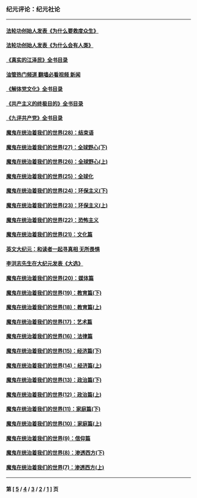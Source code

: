 ### 纪元评论：纪元社论
---
#### [法轮功创始人发表《为什么要救度众生》](../../pages/nsc422/n13975246.md?04300330) 
#### [法轮功创始人发表《为什么会有人类》](../../pages/nsc422/n13912117.md?04300330) 
#### [《真实的江泽民》全书目录](../../pages/nsc422/n13721399.md?04300330) 
#### [油管热门频道 翻墙必看视频 新闻](ok?04300330)
#### [《解体党文化》全书目录](../../pages/nsc422/n13721157.md?04300330) 
#### [《共产主义的终极目的》全书目录](../../pages/nsc422/n13721048.md?04300330) 
#### [《九评共产党》全书目录](../../pages/nsc422/n13708085.md?04300330) 
#### [魔鬼在统治着我们的世界(28)：结束语](../../pages/nsc422/n10936246.md?04300330) 
#### [魔鬼在统治着我们的世界(27)：全球野心(下)](../../pages/nsc422/n10928319.md?04300330) 
#### [魔鬼在统治着我们的世界(26)：全球野心(上)](../../pages/nsc422/n10900318.md?04300330) 
#### [魔鬼在统治着我们的世界(25)：全球化](../../pages/nsc422/n10788205.md?04300330) 
#### [魔鬼在统治着我们的世界(24)：环保主义(下)](../../pages/nsc422/n10695307.md?04300330) 
#### [魔鬼在统治着我们的世界(23)：环保主义(上)](../../pages/nsc422/n10688613.md?04300330) 
#### [魔鬼在统治着我们的世界(22)：恐怖主义](../../pages/nsc422/n10614727.md?04300330) 
#### [魔鬼在统治着我们的世界(21)：文化篇](../../pages/nsc422/n10597706.md?04300330) 
#### [英文大纪元：和读者一起寻真相 无所畏惧](../../pages/nsc422/n12542027.md?04300330) 
#### [李洪志先生在大纪元发表《大选》](../../pages/nsc422/n12534746.md?04300330) 
#### [魔鬼在统治着我们的世界(20)：媒体篇](../../pages/nsc422/n10586579.md?04300330) 
#### [魔鬼在统治着我们的世界(19)：教育篇(下)](../../pages/nsc422/n10564808.md?04300330) 
#### [魔鬼在统治着我们的世界(18)：教育篇(上)](../../pages/nsc422/n10526970.md?04300330) 
#### [魔鬼在统治着我们的世界(17)：艺术篇](../../pages/nsc422/n10499093.md?04300330) 
#### [魔鬼在统治着我们的世界(16)：法律篇](../../pages/nsc422/n10485969.md?04300330) 
#### [魔鬼在统治着我们的世界(15)：经济篇(下)](../../pages/nsc422/n10469975.md?04300330) 
#### [魔鬼在统治着我们的世界(14)：经济篇(上)](../../pages/nsc422/n10457370.md?04300330) 
#### [魔鬼在统治着我们的世界(13)：政治篇(下)](../../pages/nsc422/n10448270.md?04300330) 
#### [魔鬼在统治着我们的世界(12)：政治篇(上)](../../pages/nsc422/n10444576.md?04300330) 
#### [魔鬼在统治着我们的世界(11)：家庭篇(下)](../../pages/nsc422/n10440961.md?04300330) 
#### [魔鬼在统治着我们的世界(10)：家庭篇(上)](../../pages/nsc422/n10435448.md?04300330) 
#### [魔鬼在统治着我们的世界(9)：信仰篇](../../pages/nsc422/n10432159.md?04300330) 
#### [魔鬼在统治着我们的世界(8)：渗透西方(下)](../../pages/nsc422/n10429603.md?04300330) 
#### [魔鬼在统治着我们的世界(7)：渗透西方(上)](../../pages/nsc422/n10426013.md?04300330) 

---
#### 第 [ [5](./5.md?04300330) / [4](./4.md?04300330) / [3](./3.md?04300330) / [2](./2.md?04300330) / [1](./1.md?04300330) ] 页
